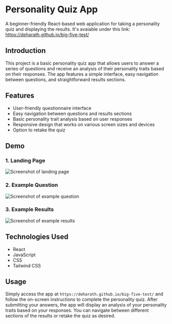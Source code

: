 # Personality Quiz App

A beginner-friendly React-based web application for taking a personality quiz and displaying the results.
It's avaiable under this link: https://deharath.github.io/big-five-test/

## Introduction

This project is a basic personality quiz app that allows users to answer a series of questions and receive an analysis of their personality traits based on their responses. The app features a simple interface, easy navigation between questions, and straightforward results sections.

## Features

- User-friendly questionnaire interface
- Easy navigation between questions and results sections
- Basic personality trait analysis based on user responses
- Responsive design that works on various screen sizes and devices
- Option to retake the quiz

## Demo

### 1. Landing Page
![Screenshot of landing page](https://user-images.githubusercontent.com/25016899/234275404-9e20436d-7a30-4249-ac78-137a381e5c3d.png)
### 2. Example Question
![Screenshot of example question](https://user-images.githubusercontent.com/25016899/234276401-0011b586-a4b4-4e5d-859f-36423e6abcd9.png)
### 3. Example Results
![Screenshot of example results](https://user-images.githubusercontent.com/25016899/234275944-c9a01c6f-06a0-4396-9f1b-79c47f59c5f6.png)


## Technologies Used

- React
- JavaScript
- CSS
- Tailwind CSS

## Usage

Simply access the app at `https://deharath.github.io/big-five-test/` and follow the on-screen instructions to complete the personality quiz. After submitting your answers, the app will display an analysis of your personality traits based on your responses. You can navigate between different sections of the results or retake the quiz as desired.
